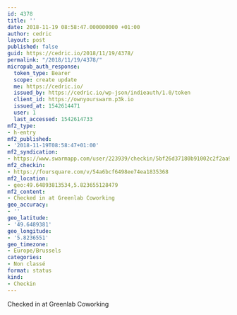 ```yaml
---
id: 4378
title: ''
date: 2018-11-19 08:58:47.000000000 +01:00
author: cedric
layout: post
published: false
guid: https://cedric.io/2018/11/19/4378/
permalink: "/2018/11/19/4378/"
micropub_auth_response:
  token_type: Bearer
  scope: create update
  me: https://cedric.io/
  issued_by: https://cedric.io/wp-json/indieauth/1.0/token
  client_id: https://ownyourswarm.p3k.io
  issued_at: 1542614471
  user: 1
  last_accessed: 1542614733
mf2_type:
- h-entry
mf2_published:
- '2018-11-19T08:58:47+01:00'
mf2_syndication:
- https://www.swarmapp.com/user/223939/checkin/5bf26d37180b91002c2f2aa9
mf2_checkin:
- https://foursquare.com/v/54a6bcf6498ee74ea1835368
mf2_location:
- geo:49.64893813534,5.823655128479
mf2_content:
- Checked in at Greenlab Coworking
geo_accuracy:
- ''
geo_latitude:
- '49.6489381'
geo_longitude:
- '5.8236551'
geo_timezone:
- Europe/Brussels
categories:
- Non classé
format: status
kind:
- Checkin
---
```

Checked in at Greenlab Coworking